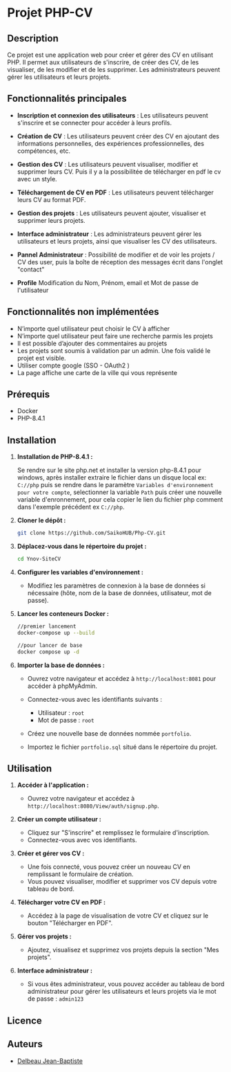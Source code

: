 # Projet PHP-CV

## Description
Ce projet est une application web pour créer et gérer des CV en utilisant PHP. Il permet aux utilisateurs de s'inscrire, de créer des CV, de les visualiser, de les modifier et de les supprimer. Les administrateurs peuvent gérer les utilisateurs et leurs projets.

## Fonctionnalités principales
- **Inscription et connexion des utilisateurs** : Les utilisateurs peuvent s'inscrire et se connecter pour accéder à leurs profils.
- **Création de CV** : Les utilisateurs peuvent créer des CV en ajoutant des informations personnelles, des expériences professionnelles, des compétences, etc.
- **Gestion des CV** : Les utilisateurs peuvent visualiser, modifier et supprimer leurs CV. Puis il y a la possibilitée de télécharger en pdf le cv avec un style.
- **Téléchargement de CV en PDF** : Les utilisateurs peuvent télécharger leurs CV au format PDF.
- **Gestion des projets** : Les utilisateurs peuvent ajouter, visualiser et supprimer leurs projets.
- **Interface administrateur** : Les administrateurs peuvent gérer les utilisateurs et leurs projets, ainsi que visualiser les CV des utilisateurs.

- **Pannel Administrateur** : Possibilité de modifier et de voir les projets / CV des user, puis la boîte de réception des messages écrit dans l'onglet "contact"

- **Profile** Modification du Nom, Prénom, email et Mot de passe de l'utilisateur


## Fonctionnalités non implémentées
- N’importe quel utilisateur peut choisir le CV à afficher
- N’importe quel utilisateur peut faire une recherche parmis les projets
- Il est possible d’ajouter des commentaires au projets
- Les projets sont soumis à validation par un admin. Une fois validé le projet est visible.
- Utiliser compte google (SSO - OAuth2 )
- La page affiche une carte de la ville qui vous représente


## Prérequis
- Docker
- PHP-8.4.1

## Installation

1. **Installation de PHP-8.4.1 :**

    Se rendre sur le site php.net et installer la version php-8.4.1 pour windows, après installer extraire le fichier dans un disque local ex:  ```C://php``` puis se rendre dans le paramètre ```Variables d'environnement pour votre compte```, selectionner la variable ```Path``` puis créer une nouvelle variable d'enronnement, pour cela copier le lien du fichier php comment dans l'exemple précédent ex ```C://php```.


1. **Cloner le dépôt :**
    ```bash
    git clone https://github.com/SaikoHUB/Php-CV.git
    ```

2. **Déplacez-vous dans le répertoire du projet :**
    ```bash
    cd Ynov-SiteCV
    ```

3. **Configurer les variables d'environnement :**
    - Modifiez les paramètres de connexion à la base de données si nécessaire (hôte, nom de la base de données, utilisateur, mot de passe).

4. **Lancer les conteneurs Docker :**

    ```bash
    //premier lancement 
    docker-compose up --build
    ```
    ```bash
    //pour lancer de base  
    docker compose up -d
    ```


5. **Importer la base de données :**
    - Ouvrez votre navigateur et accédez à `http://localhost:8081` pour accéder à phpMyAdmin.

    - Connectez-vous avec les identifiants suivants : 
        - Utilisateur : `root`
        - Mot de passe : `root`
    - Créez une nouvelle base de données nommée `portfolio`.
    - Importez le fichier `portfolio.sql` situé dans le répertoire du projet.

## Utilisation
1. **Accéder à l'application :**
    - Ouvrez votre navigateur et accédez à `http://localhost:8080/View/auth/signup.php`.

2. **Créer un compte utilisateur :**
    - Cliquez sur "S'inscrire" et remplissez le formulaire d'inscription.
    - Connectez-vous avec vos identifiants.

3. **Créer et gérer vos CV :**
    - Une fois connecté, vous pouvez créer un nouveau CV en remplissant le formulaire de création.
    - Vous pouvez visualiser, modifier et supprimer vos CV depuis votre tableau de bord.

4. **Télécharger votre CV en PDF :**
    - Accédez à la page de visualisation de votre CV et cliquez sur le bouton "Télécharger en PDF".

5. **Gérer vos projets :**
    - Ajoutez, visualisez et supprimez vos projets depuis la section "Mes projets".

6. **Interface administrateur :**
    - Si vous êtes administrateur, vous pouvez accéder au tableau de bord administrateur pour gérer les utilisateurs et leurs projets via le mot de passe : `admin123`

## Licence


## Auteurs
- [Delbeau Jean-Baptiste](https://github.com/SaikoHUB)
